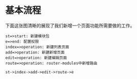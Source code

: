# 基本流程

下面这张图清晰的展现了我们新增一个页面功能所需要做的工作。

```flow
st=>start: 新建模块包
e=>end: 配置权限
index=>operation: 新建列表页面
add=>operation: 新建新增页面
edit=>operation: 新建编辑页面
route=>operation: router-modules中新增路由

st->index->add->edit->route->e
```
